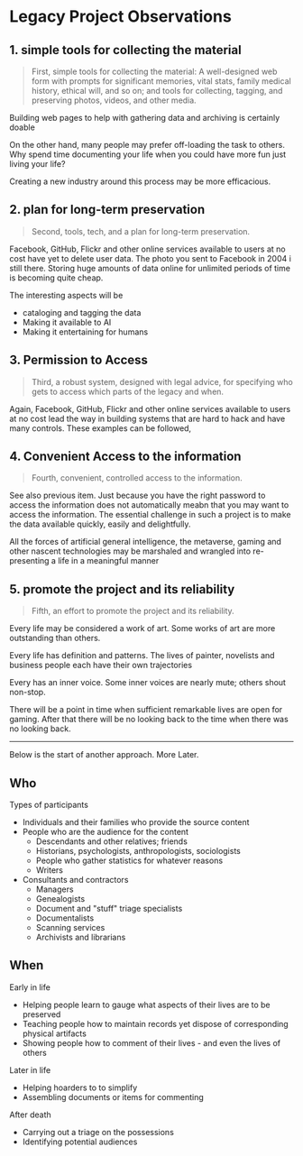 
# Legacy Project Observations


## 1. simple tools for collecting the material

> First, simple tools for collecting the material: A well-designed web form with prompts for significant memories, vital stats, family medical history, ethical will, and so on; and tools for collecting, tagging, and preserving photos, videos, and other media.

Building web pages to help with gathering data and archiving is certainly doable

On the other hand, many people may prefer off-loading the task to others. Why spend time documenting your life when you could have more fun just living your life?

Creating a new industry around this process may be more efficacious.


## 2. plan for long-term preservation

> Second, tools, tech, and a plan for long-term preservation.

Facebook, GitHub, Flickr and other online services available to users at no cost have yet to delete user data. The photo you sent to Facebook in 2004 i still there. Storing huge amounts of data online for unlimited periods of time is becoming quite cheap.

The interesting aspects will be
* cataloging and tagging the data
* Making it available to AI
* Making it entertaining for humans

## 3. Permission to Access

> Third, a robust system, designed with legal advice, for specifying who gets to access which parts of the legacy and when.

Again, Facebook, GitHub, Flickr and other online services available to users at no cost lead the way in building systems that are hard to hack and have many controls. These examples can be followed,

## 4. Convenient Access to the information

> Fourth, convenient, controlled access to the information.

See also previous item. Just because you have the right password to access the information does not automatically meabn that you may want to access the information. The essential challenge in such a project is to make the data available quickly, easily and delightfully.

All the forces of artificial general intelligence, the metaverse, gaming   and other nascent technologies may be marshaled and wrangled into re-presenting a life in a meaningful manner

## 5. promote the project and its reliability

> Fifth, an effort to promote the project and its reliability.

Every life may be considered a work of art. Some works of art are more outstanding than others.

Every life has definition and patterns. The lives of painter, novelists and business people each have their own trajectories

Every has an inner voice. Some inner voices are nearly mute; others shout non-stop.

There will be a point in time when sufficient remarkable lives are open for gaming. After that there will be no looking back to the time when there was no looking back.


***

Below is the start of another approach. More Later.

## Who

Types of participants

* Individuals and their families who provide the source content
* People who are the audience for the content
	* Descendants and other relatives; friends
	* Historians, psychologists, anthropologists, sociologists
	* People who gather statistics for whatever reasons
	* Writers
* Consultants and contractors
	* Managers
	* Genealogists
	* Document and "stuff" triage specialists
	* Documentalists
	* Scanning services
	* Archivists and librarians


## When

Early in life
* Helping people learn to gauge what aspects of their lives are to be preserved
* Teaching people how to maintain records yet dispose of corresponding physical artifacts
* Showing people how to comment of their lives - and even the lives of others

Later in life
* Helping hoarders to to simplify
* Assembling documents or items for commenting

After death
* Carrying out a triage on the possessions
* Identifying potential audiences

